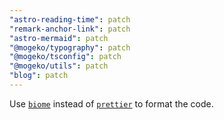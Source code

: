 ```yaml
---
"astro-reading-time": patch
"remark-anchor-link": patch
"astro-mermaid": patch
"@mogeko/typography": patch
"@mogeko/tsconfig": patch
"@mogeko/utils": patch
"blog": patch
---
```


Use [`biome`](https://biomejs.dev) instead of [`prettier`](https://prettier.io) to format the code.

